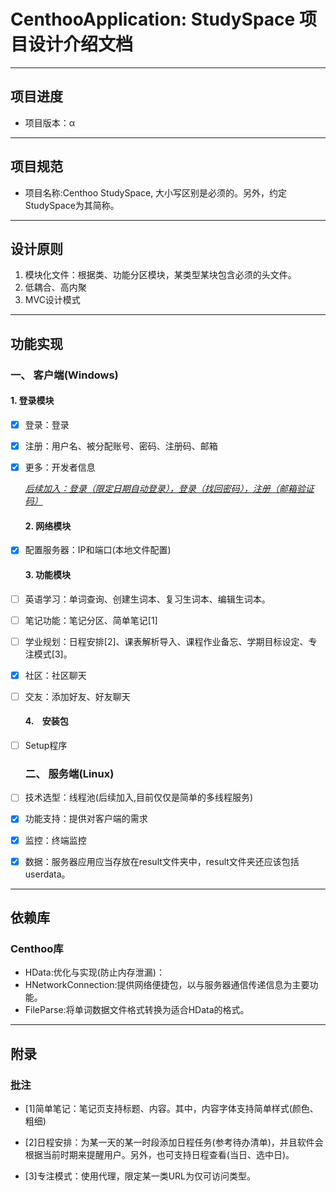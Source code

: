 # CenthooApplication: StudySpace 项目设计介绍文档

---

## 项目进度

- 项目版本：α

---

## 项目规范

- 项目名称:Centhoo StudySpace, 大小写区别是必须的。另外，约定StudySpace为其简称。

---

## 设计原则

1. 模块化文件：根据类、功能分区模块，某类型某块包含必须的头文件。
2. 低耦合、高内聚
3. MVC设计模式

---

## 功能实现

### 一、 客户端(Windows)

#### 1. 登录模块

- [x] 登录：登录
  
- [x] 注册：用户名、被分配账号、密码、注册码、邮箱
  
- [x] 更多：开发者信息
  
  *<u>后续加入：登录（限定日期自动登录），登录（找回密码），注册（邮箱验证码）</u>*
  
  #### 2. 网络模块
  
- [x] 配置服务器：IP和端口(本地文件配置)
  
  #### 3. 功能模块
  
- [ ] 英语学习：单词查询、创建生词本、复习生词本、编辑生词本。
  
- [ ] 笔记功能：笔记分区、简单笔记[1]
  
- [ ] 学业规划：日程安排[2]、课表解析导入、课程作业备忘、学期目标设定、专注模式[3]。
  
- [x] 社区：社区聊天
  

- [ ] 交友：添加好友、好友聊天
  
  #### 4.    安装包
  
- [ ] Setup程序
  
  ### 二、 服务端(Linux)
  

- [ ] 技术选型：线程池(后续加入,目前仅仅是简单的多线程服务)
  
- [x] 功能支持：提供对客户端的需求
  
- [x] 监控：终端监控
  
- [x] 数据：服务器应用应当存放在result文件夹中，result文件夹还应该包括userdata。
  

---

## 依赖库

### Centhoo库

- HData:优化与实现(防止内存泄漏)：
- HNetworkConnection:提供网络便捷包，以与服务器通信传递信息为主要功能。
- FileParse:将单词数据文件格式转换为适合HData的格式。

---

## 附录

### 批注

- [1]简单笔记：笔记页支持标题、内容。其中，内容字体支持简单样式(颜色、粗细)
  
- [2]日程安排：为某一天的某一时段添加日程任务(参考待办清单)，并且软件会根据当前时期来提醒用户。另外，也可支持日程查看(当日、选中日)。
  
- [3]专注模式：使用代理，限定某一类URL为仅可访问类型。
  
